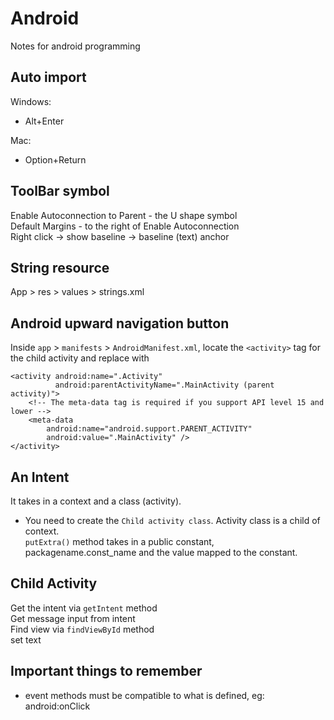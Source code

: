 # Android

Notes for android programming

## Auto import

Windows:
- Alt+Enter

Mac:
- Option+Return

## ToolBar symbol
Enable Autoconnection to Parent - the U shape symbol<br/>
Default Margins - to the right of Enable Autoconnection<br/>
Right click -> show baseline -> baseline (text) anchor <br/>

## String resource
App > res > values > strings.xml

## Android upward navigation button

Inside `app` > `manifests` > `AndroidManifest.xml`, locate the `<activity>` tag for the child activity and replace with

```
<activity android:name=".Activity"
          android:parentActivityName=".MainActivity (parent activity)">
    <!-- The meta-data tag is required if you support API level 15 and lower -->
    <meta-data
        android:name="android.support.PARENT_ACTIVITY"
        android:value=".MainActivity" />
</activity>
```

## An Intent
It takes in a context and a class (activity).<br/>
- You need to create the `Child activity class`.
Activity class is a child of context.<br/>
`putExtra()` method takes in a public constant, packagename.const_name and the value mapped to the constant.

## Child Activity
Get the intent via `getIntent` method<br/>
Get message input from intent<br/>
Find view via `findViewById` method<br/>
set text

## Important things to remember
- event methods must be compatible to what is defined, eg: android:onClick


